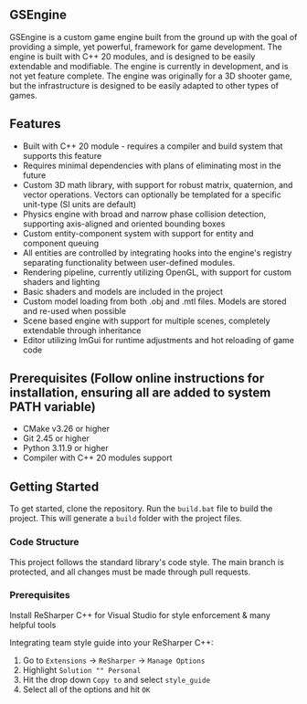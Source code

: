 ## GSEngine

GSEngine is a custom game engine built from the ground up with the goal of providing a simple, yet powerful, framework for game development. The engine is built with C++ 20 modules, and is designed to be easily extendable and modifiable. The engine is currently in development, and is not yet feature complete. The engine was originally for a 3D shooter game, but the infrastructure is designed to be easily adapted to other types of games.

## Features
- Built with C++ 20 module - requires a compiler and build system that supports this feature
- Requires minimal dependencies with plans of eliminating most in the future
- Custom 3D math library, with support for robust matrix, quaternion, and vector operations. Vectors can optionally be templated for a specific unit-type (SI units are default)
- Physics engine with broad and narrow phase collision detection, supporting axis-aligned and oriented bounding boxes
- Custom entity-component system with support for entity and component queuing
- All entities are controlled by integrating hooks into the engine's registry separating functionality between user-defined modules.
- Rendering pipeline, currently utilizing OpenGL, with support for custom shaders and lighting
- Basic shaders and models are included in the project
- Custom model loading from both .obj and .mtl files. Models are stored and re-used when possible
- Scene based engine with support for multiple scenes, completely extendable through inheritance
- Editor utilizing ImGui for runtime adjustments and hot reloading of game code

## Prerequisites (Follow online instructions for installation, ensuring all are added to system PATH variable)
- CMake v3.26 or higher
- Git 2.45 or higher
- Python 3.11.9 or higher
- Compiler with C++ 20 modules support

## Getting Started

To get started, clone the repository.
Run the `build.bat` file to build the project. This will generate a `build` folder with the project files.

### Code Structure

This project follows the standard library's code style. The main branch is protected, and all changes must be made through pull requests.

### Prerequisites

Install ReSharper C++ for Visual Studio for style enforcement & many helpful tools

Integrating team style guide into your ReSharper C++:

1. Go to `Extensions` -> `ReSharper` -> `Manage Options`
2. Highlight `Solution "" Personal`
3. Hit the drop down `Copy to` and select `style_guide`
4. Select all of the options and hit `OK`
